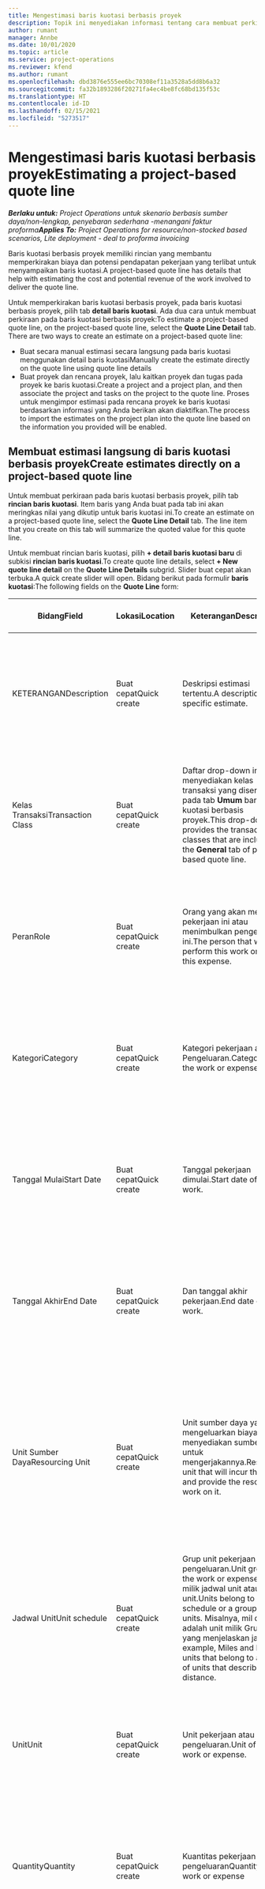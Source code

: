 ```yaml
---
title: Mengestimasi baris kuotasi berbasis proyek
description: Topik ini menyediakan informasi tentang cara membuat perkiraan pada baris kuotasi berbasis proyek.
author: rumant
manager: Annbe
ms.date: 10/01/2020
ms.topic: article
ms.service: project-operations
ms.reviewer: kfend
ms.author: rumant
ms.openlocfilehash: dbd3876e555ee6bc70308ef11a3528a5dd8b6a32
ms.sourcegitcommit: fa32b1893286f20271fa4ec4be8fc68bd135f53c
ms.translationtype: HT
ms.contentlocale: id-ID
ms.lasthandoff: 02/15/2021
ms.locfileid: "5273517"
---
```

# <a name="estimating-a-project-based-quote-line"></a><span data-ttu-id="12b4f-103">Mengestimasi baris kuotasi berbasis proyek</span><span class="sxs-lookup"><span data-stu-id="12b4f-103">Estimating a project-based quote line</span></span>

<span data-ttu-id="12b4f-104">_**Berlaku untuk:** Project Operations untuk skenario berbasis sumber daya/non-lengkap, penyebaran sederhana -menangani faktur proforma_</span><span class="sxs-lookup"><span data-stu-id="12b4f-104">_**Applies To:** Project Operations for resource/non-stocked based scenarios, Lite deployment - deal to proforma invoicing_</span></span>

<span data-ttu-id="12b4f-105">Baris kuotasi berbasis proyek memiliki rincian yang membantu memperkirakan biaya dan potensi pendapatan pekerjaan yang terlibat untuk menyampaikan baris kuotasi.</span><span class="sxs-lookup"><span data-stu-id="12b4f-105">A project-based quote line has details that help with estimating the cost and potential revenue of the work involved to deliver the quote line.</span></span>

<span data-ttu-id="12b4f-106">Untuk memperkirakan baris kuotasi berbasis proyek, pada baris kuotasi berbasis proyek, pilih tab **detail baris kuotasi**. Ada dua cara untuk membuat perkiraan pada baris kuotasi berbasis proyek:</span><span class="sxs-lookup"><span data-stu-id="12b4f-106">To estimate a project-based quote line, on the project-based quote line, select the **Quote Line Detail** tab. There are two ways to create an estimate on a project-based quote line:</span></span>

- <span data-ttu-id="12b4f-107">Buat secara manual estimasi secara langsung pada baris kuotasi menggunakan detail baris kuotasi</span><span class="sxs-lookup"><span data-stu-id="12b4f-107">Manually create the estimate directly on the quote line using quote line details</span></span> 
- <span data-ttu-id="12b4f-108">Buat proyek dan rencana proyek, lalu kaitkan proyek dan tugas pada proyek ke baris kuotasi.</span><span class="sxs-lookup"><span data-stu-id="12b4f-108">Create a project and a project plan, and then associate the project and tasks on the project to the quote line.</span></span> <span data-ttu-id="12b4f-109">Proses untuk mengimpor estimasi pada rencana proyek ke baris kuotasi berdasarkan informasi yang Anda berikan akan diaktifkan.</span><span class="sxs-lookup"><span data-stu-id="12b4f-109">The process to import the estimates on the project plan into the quote line based on the information you provided will be enabled.</span></span>

## <a name="create-estimates-directly-on-a-project-based-quote-line"></a><span data-ttu-id="12b4f-110">Membuat estimasi langsung di baris kuotasi berbasis proyek</span><span class="sxs-lookup"><span data-stu-id="12b4f-110">Create estimates directly on a project-based quote line</span></span>

<span data-ttu-id="12b4f-111">Untuk membuat perkiraan pada baris kuotasi berbasis proyek, pilih tab **rincian baris kuotasi**. Item baris yang Anda buat pada tab ini akan meringkas nilai yang dikutip untuk baris kuotasi ini.</span><span class="sxs-lookup"><span data-stu-id="12b4f-111">To create an estimate on a project-based quote line, select the **Quote Line Detail** tab. The line item that you create on this tab will summarize the quoted value for this quote line.</span></span> 

<span data-ttu-id="12b4f-112">Untuk membuat rincian baris kuotasi, pilih **+ detail baris kuotasi baru** di subkisi **rincian baris kuotasi**.</span><span class="sxs-lookup"><span data-stu-id="12b4f-112">To create quote line details, select **+ New quote line detail** on the **Quote Line Details** subgrid.</span></span> <span data-ttu-id="12b4f-113">Slider buat cepat akan terbuka.</span><span class="sxs-lookup"><span data-stu-id="12b4f-113">A quick create slider will open.</span></span> <span data-ttu-id="12b4f-114">Bidang berikut pada formulir **baris kuotasi**:</span><span class="sxs-lookup"><span data-stu-id="12b4f-114">The following fields on the **Quote Line** form:</span></span>

| <span data-ttu-id="12b4f-115">**Bidang**</span><span class="sxs-lookup"><span data-stu-id="12b4f-115">**Field**</span></span> | <span data-ttu-id="12b4f-116">**Lokasi**</span><span class="sxs-lookup"><span data-stu-id="12b4f-116">**Location**</span></span> | <span data-ttu-id="12b4f-117">**Keterangan**</span><span class="sxs-lookup"><span data-stu-id="12b4f-117">**Description**</span></span> | <span data-ttu-id="12b4f-118">**Dampak hilir**</span><span class="sxs-lookup"><span data-stu-id="12b4f-118">**Downstream impact**</span></span> |
| --- | --- | --- | --- |
| <span data-ttu-id="12b4f-119">KETERANGAN</span><span class="sxs-lookup"><span data-stu-id="12b4f-119">Description</span></span> | <span data-ttu-id="12b4f-120">Buat cepat</span><span class="sxs-lookup"><span data-stu-id="12b4f-120">Quick create</span></span> | <span data-ttu-id="12b4f-121">Deskripsi estimasi tertentu.</span><span class="sxs-lookup"><span data-stu-id="12b4f-121">A description of the specific estimate.</span></span> | <span data-ttu-id="12b4f-122">Bidang ini default untuk detail baris kuotasi terkait untuk biaya yang dibuat secara otomatis.</span><span class="sxs-lookup"><span data-stu-id="12b4f-122">This field defaults to the related quote line detail for cost that is automatically created.</span></span> |
| <span data-ttu-id="12b4f-123">Kelas Transaksi</span><span class="sxs-lookup"><span data-stu-id="12b4f-123">Transaction Class</span></span> | <span data-ttu-id="12b4f-124">Buat cepat</span><span class="sxs-lookup"><span data-stu-id="12b4f-124">Quick create</span></span> | <span data-ttu-id="12b4f-125">Daftar drop-down ini menyediakan kelas transaksi yang disertakan pada tab **Umum** baris kuotasi berbasis proyek.</span><span class="sxs-lookup"><span data-stu-id="12b4f-125">This drop-down list provides the transaction classes that are included on the **General** tab of project-based quote line.</span></span>  | <span data-ttu-id="12b4f-126">Bidang ini default untuk detail baris kuotasi terkait untuk biaya yang dibuat secara otomatis.</span><span class="sxs-lookup"><span data-stu-id="12b4f-126">This field defaults to the related quote line detail for cost that is automatically created.</span></span> |
| <span data-ttu-id="12b4f-127">Peran</span><span class="sxs-lookup"><span data-stu-id="12b4f-127">Role</span></span> | <span data-ttu-id="12b4f-128">Buat cepat</span><span class="sxs-lookup"><span data-stu-id="12b4f-128">Quick create</span></span> | <span data-ttu-id="12b4f-129">Orang yang akan melakukan pekerjaan ini atau menimbulkan pengeluaran ini.</span><span class="sxs-lookup"><span data-stu-id="12b4f-129">The person that will perform this work or incur this expense.</span></span> | <span data-ttu-id="12b4f-130">Bidang ini default untuk detail baris kuotasi terkait untuk biaya yang dibuat secara otomatis.</span><span class="sxs-lookup"><span data-stu-id="12b4f-130">This field defaults to the related quote line detail for cost that is automatically created.</span></span> |
| <span data-ttu-id="12b4f-131">Kategori</span><span class="sxs-lookup"><span data-stu-id="12b4f-131">Category</span></span> | <span data-ttu-id="12b4f-132">Buat cepat</span><span class="sxs-lookup"><span data-stu-id="12b4f-132">Quick create</span></span> | <span data-ttu-id="12b4f-133">Kategori pekerjaan atau Pengeluaran.</span><span class="sxs-lookup"><span data-stu-id="12b4f-133">Category of the work or expense.</span></span> | <span data-ttu-id="12b4f-134">Bidang ini default untuk detail baris kuotasi terkait untuk biaya yang dibuat secara otomatis.</span><span class="sxs-lookup"><span data-stu-id="12b4f-134">This field defaults to the related quote line detail for cost that is automatically created.</span></span> |
| <span data-ttu-id="12b4f-135">Tanggal Mulai</span><span class="sxs-lookup"><span data-stu-id="12b4f-135">Start Date</span></span> | <span data-ttu-id="12b4f-136">Buat cepat</span><span class="sxs-lookup"><span data-stu-id="12b4f-136">Quick create</span></span> | <span data-ttu-id="12b4f-137">Tanggal pekerjaan dimulai.</span><span class="sxs-lookup"><span data-stu-id="12b4f-137">Start date of the work.</span></span> | <span data-ttu-id="12b4f-138">Bidang ini default untuk detail baris kuotasi terkait untuk biaya yang dibuat secara otomatis.</span><span class="sxs-lookup"><span data-stu-id="12b4f-138">This field defaults to the related quote line detail for cost that is automatically created.</span></span> |
| <span data-ttu-id="12b4f-139">Tanggal Akhir</span><span class="sxs-lookup"><span data-stu-id="12b4f-139">End Date</span></span> | <span data-ttu-id="12b4f-140">Buat cepat</span><span class="sxs-lookup"><span data-stu-id="12b4f-140">Quick create</span></span> | <span data-ttu-id="12b4f-141">Dan tanggal akhir pekerjaan.</span><span class="sxs-lookup"><span data-stu-id="12b4f-141">End date of the work.</span></span> | <span data-ttu-id="12b4f-142">Bidang ini default untuk detail baris kuotasi terkait untuk biaya yang dibuat secara otomatis.</span><span class="sxs-lookup"><span data-stu-id="12b4f-142">This field defaults to the related quote line detail for cost that is automatically created.</span></span> |
| <span data-ttu-id="12b4f-143">Unit Sumber Daya</span><span class="sxs-lookup"><span data-stu-id="12b4f-143">Resourcing Unit</span></span> | <span data-ttu-id="12b4f-144">Buat cepat</span><span class="sxs-lookup"><span data-stu-id="12b4f-144">Quick create</span></span> | <span data-ttu-id="12b4f-145">Unit sumber daya yang akan mengeluarkan biaya ini dan menyediakan sumber daya untuk mengerjakannya.</span><span class="sxs-lookup"><span data-stu-id="12b4f-145">Resourcing unit that will incur this cost and provide the resource to work on it.</span></span> | <span data-ttu-id="12b4f-146">Bidang ini default untuk detail baris kuotasi terkait untuk biaya yang dibuat secara otomatis.</span><span class="sxs-lookup"><span data-stu-id="12b4f-146">This field defaults to the related quote line detail for cost that is automatically created.</span></span> <span data-ttu-id="12b4f-147">Bidang ini juga digunakan dalam pengambilan harga biaya.</span><span class="sxs-lookup"><span data-stu-id="12b4f-147">This field is also used in cost price retrieval.</span></span> |
| <span data-ttu-id="12b4f-148">Jadwal Unit</span><span class="sxs-lookup"><span data-stu-id="12b4f-148">Unit schedule</span></span> | <span data-ttu-id="12b4f-149">Buat cepat</span><span class="sxs-lookup"><span data-stu-id="12b4f-149">Quick create</span></span> | <span data-ttu-id="12b4f-150">Grup unit pekerjaan atau pengeluaran.</span><span class="sxs-lookup"><span data-stu-id="12b4f-150">Unit group of the work or expense.</span></span> <span data-ttu-id="12b4f-151">Unit milik jadwal unit atau grup unit.</span><span class="sxs-lookup"><span data-stu-id="12b4f-151">Units belong to a unit schedule or a group of units.</span></span> <span data-ttu-id="12b4f-152">Misalnya, mil dan km adalah unit milik Grup unit yang menjelaskan jarak.</span><span class="sxs-lookup"><span data-stu-id="12b4f-152">For example, Miles and KMs are units that belong to a group of units that describes distance.</span></span> | <span data-ttu-id="12b4f-153">Bidang ini default untuk detail baris kuotasi terkait untuk biaya yang dibuat secara otomatis.</span><span class="sxs-lookup"><span data-stu-id="12b4f-153">This field defaults to the related quote line detail for cost that is automatically created.</span></span> |
| <span data-ttu-id="12b4f-154">Unit</span><span class="sxs-lookup"><span data-stu-id="12b4f-154">Unit</span></span> | <span data-ttu-id="12b4f-155">Buat cepat</span><span class="sxs-lookup"><span data-stu-id="12b4f-155">Quick create</span></span> | <span data-ttu-id="12b4f-156">Unit pekerjaan atau pengeluaran.</span><span class="sxs-lookup"><span data-stu-id="12b4f-156">Unit of the work or expense.</span></span> | <span data-ttu-id="12b4f-157">Bidang ini default untuk detail baris kuotasi terkait untuk biaya yang dibuat secara otomatis.</span><span class="sxs-lookup"><span data-stu-id="12b4f-157">This field defaults to the related quote line detail for cost that is automatically created.</span></span> |
| <span data-ttu-id="12b4f-158">Quantity</span><span class="sxs-lookup"><span data-stu-id="12b4f-158">Quantity</span></span> | <span data-ttu-id="12b4f-159">Buat cepat</span><span class="sxs-lookup"><span data-stu-id="12b4f-159">Quick create</span></span> | <span data-ttu-id="12b4f-160">Kuantitas pekerjaan atau pengeluaran</span><span class="sxs-lookup"><span data-stu-id="12b4f-160">Quantity of work or expense</span></span> | <span data-ttu-id="12b4f-161">Bidang ini default untuk detail baris kuotasi terkait untuk biaya yang dibuat secara otomatis.</span><span class="sxs-lookup"><span data-stu-id="12b4f-161">This field defaults to the related quote line detail for cost that is automatically created.</span></span> |
| <span data-ttu-id="12b4f-162">Harga unit</span><span class="sxs-lookup"><span data-stu-id="12b4f-162">Unit price</span></span> | <span data-ttu-id="12b4f-163">Buat cepat</span><span class="sxs-lookup"><span data-stu-id="12b4f-163">Quick create</span></span> | <span data-ttu-id="12b4f-164">Tarif tagihan peran yang melakukan pekerjaan atau harga penjualan dari kategori pengeluaran.</span><span class="sxs-lookup"><span data-stu-id="12b4f-164">Bill rate of the role that is performing the work or the Sales price of the expense category.</span></span> <span data-ttu-id="12b4f-165">Bidang ini default untuk waktu berdasarkan kombinasi peran dan sumber daya pada daftar harga proyek yang efektif untuk tanggal mulai.</span><span class="sxs-lookup"><span data-stu-id="12b4f-165">This field defaults for Time based on the role and resourcing unit combination on the project price list that is effective for the start date.</span></span> <span data-ttu-id="12b4f-166">Untuk pengeluaran, bidang ini default dari konfigurasi harga untuk kategori transaksi dalam daftar harga proyek yang efektif untuk tanggal mulai.</span><span class="sxs-lookup"><span data-stu-id="12b4f-166">For expenses, this field defaults from the price setup for the transaction category in the project price list that is effective for the start date.</span></span> <span data-ttu-id="12b4f-167">Jika metode harga untuk kategori transaksi bukan harga per unit, tidak ada default, dan bidang ini akan dibiarkan kosong.</span><span class="sxs-lookup"><span data-stu-id="12b4f-167">If the pricing method for the transaction category is not price-per-unit, there is no default, and this field is left blank.</span></span> | <span data-ttu-id="12b4f-168">Tarif biaya peran yang melakukan pekerjaan atau biaya per unit dari kategori pengeluaran.</span><span class="sxs-lookup"><span data-stu-id="12b4f-168">Cost rate of the role that is performing the work or the cost-per-unit of the expense category.</span></span> <span data-ttu-id="12b4f-169">Bidang ini default untuk waktu berdasarkan kombinasi peran dan sumber daya pada harga unit kontrak daftar harga kuotasi yang efektif untuk tanggal mulai.</span><span class="sxs-lookup"><span data-stu-id="12b4f-169">This field defaults for Time based on the role and resourcing unit combination on the price of the Contracting unit of the Quote price list that is effective for the start date.</span></span> <span data-ttu-id="12b4f-170">Untuk pengeluaran, bidang ini default dari konfigurasi harga untuk kategori transaksi dalam daftar harga biaya unit kontrak yang efektif untuk tanggal mulai.</span><span class="sxs-lookup"><span data-stu-id="12b4f-170">For expenses, this field defaults from the price setup for the transaction category in the cost price list of Contracting unit that is effective for the start date.</span></span> <span data-ttu-id="12b4f-171">Jika metode harga untuk kategori transaksi bukan harga per unit, tidak ada default, dan bidang ini akan dibiarkan kosong.</span><span class="sxs-lookup"><span data-stu-id="12b4f-171">If the pricing method for the transaction category is not price-per-unit, there is no default and this field is left blank.</span></span> |
| <span data-ttu-id="12b4f-172">Perkiraan Pajak</span><span class="sxs-lookup"><span data-stu-id="12b4f-172">Estimated Tax</span></span> | <span data-ttu-id="12b4f-173">Buat cepat</span><span class="sxs-lookup"><span data-stu-id="12b4f-173">Quick create</span></span> | <span data-ttu-id="12b4f-174">Anda dapat memasukkan perkiraan pajak untuk pekerjaan atau pengeluaran ini secara manual.</span><span class="sxs-lookup"><span data-stu-id="12b4f-174">You can manually enter the estimated tax for this work or expense.</span></span> | <span data-ttu-id="12b4f-175">Tidak ada dampak hilir dari bidang ini.</span><span class="sxs-lookup"><span data-stu-id="12b4f-175">There is no downstream impact of this field.</span></span> |
| <span data-ttu-id="12b4f-176">Jumlah</span><span class="sxs-lookup"><span data-stu-id="12b4f-176">Amount</span></span> | <span data-ttu-id="12b4f-177">Buat cepat</span><span class="sxs-lookup"><span data-stu-id="12b4f-177">Quick create</span></span> | <span data-ttu-id="12b4f-178">Anda dapat secara manual memasukkan informasi ke bidang ini jika bidang **kuantitas** dan **harga** dibiarkan kosong.</span><span class="sxs-lookup"><span data-stu-id="12b4f-178">You can manually input information into this field if the **Quantity** and **Price** fields are left blank.</span></span> <span data-ttu-id="12b4f-179">Jika bidang ini tidak kosong, bidang ini menjadi hanya baca dan dihitung sebagai (kuantitas \* harga satuan) + pajak.</span><span class="sxs-lookup"><span data-stu-id="12b4f-179">If these fields are not blank, this field becomes read-only and is calculated as (Quantity \* Unit price) + Tax.</span></span> | <span data-ttu-id="12b4f-180">Tidak ada dampak hilir dari bidang ini.</span><span class="sxs-lookup"><span data-stu-id="12b4f-180">There is no downstream impact of this field.</span></span> |

## <a name="update-prices-on-quote-line-details"></a><span data-ttu-id="12b4f-181">Memperbarui harga pada detail baris kuotasi</span><span class="sxs-lookup"><span data-stu-id="12b4f-181">Update prices on quote line details</span></span>

<span data-ttu-id="12b4f-182">Jika Anda telah mengubah harga pada daftar harga proyek yang dilampirkan ke kuotasi, atau pada daftar harga biaya unit kontrak, Anda dapat memilih **hitung ulang** pada **halaman kuotasi**, untuk me-refresh harga pada rincian baris kuotasi individual untuk mencerminkan perubahan ini.</span><span class="sxs-lookup"><span data-stu-id="12b4f-182">If you have changed prices on the project price list that is attached to the quote, or on cost price list of the contracting unit, you can select **Recalculate** on the **Quote** page, to refresh the prices on the individual quote line details to reflect this change.</span></span> <span data-ttu-id="12b4f-183">Bila Anda memilih **hitung ulang**, terjadi peringatan yang menginformasikan pada Anda bahwa harga pada detail baris kuotasi untuk semua baris kuotasi pada kuotasi ini akan diatur ulang.</span><span class="sxs-lookup"><span data-stu-id="12b4f-183">When you select **Recalculate**, a warning occurs that informs you that prices on quote line details for all quote lines on this quote will be reset.</span></span> <span data-ttu-id="12b4f-184">Pilih **ya**, untuk menyegarkan harga untuk detail baris penjualan dan kuotasi biaya.</span><span class="sxs-lookup"><span data-stu-id="12b4f-184">Select **Yes**, to refresh prices for both sales and cost quote line details.</span></span>

## <a name="access-quote-line-details-for-cost"></a><span data-ttu-id="12b4f-185">Akses Rincian baris kuotasi untuk biaya</span><span class="sxs-lookup"><span data-stu-id="12b4f-185">Access quote line details for cost</span></span>

<span data-ttu-id="12b4f-186">Pada tab **rincian baris kuotasi**, pilih baris di kisi untuk mengaktifkan beberapa tindakan di toolbar subkisi.</span><span class="sxs-lookup"><span data-stu-id="12b4f-186">On the **Quote Line Details** tab, select a row in the grid to enable some actions on the toolbar of the subgrid.</span></span> <span data-ttu-id="12b4f-187">Tindakan pertama pada bilah alat subkisi bila detail baris kuotasi dipilih adalah **Buka rincian biaya**.</span><span class="sxs-lookup"><span data-stu-id="12b4f-187">The first action on the subgrid tool bar when a quote line detail is selected is **Open Cost Detail**.</span></span> <span data-ttu-id="12b4f-188">Pilih **Buka detail biaya** untuk melihat tingkat biaya dan jumlah yang terkait untuk baris kuotasi ini.</span><span class="sxs-lookup"><span data-stu-id="12b4f-188">Select **Open Cost Detail** to see the related cost rate and amount for this quote line.</span></span>

> [!NOTE]
> <span data-ttu-id="12b4f-189">Mengubah unit sumber daya, kuantitas, tanggal, peran, atau nilai kategori pada detail baris kuotasi untuk biaya akan mengubah nilai yang sesuai pada rincian baris kuotasi untuk penjualan.</span><span class="sxs-lookup"><span data-stu-id="12b4f-189">Changing the resourcing unit, quantity, dates, role, or category values on the quote line detail for cost will change the corresponding values on the quote line details for sales.</span></span>
## <a name="currency-on-quote-line-details-for-cost-and-sales"></a><span data-ttu-id="12b4f-190">Mata uang pada detail baris kuotasi untuk biaya dan penjualan</span><span class="sxs-lookup"><span data-stu-id="12b4f-190">Currency on quote line details for cost and sales</span></span>

<span data-ttu-id="12b4f-191">Mata uang pada detail baris kuotasi untuk default penjualan dari daftar harga proyek yang efektif untuk tanggal mulai detail baris kuotasi.</span><span class="sxs-lookup"><span data-stu-id="12b4f-191">Currency on the quote line detail for sales defaults from the project price list that is effective for the start date of the quote line detail.</span></span>

<span data-ttu-id="12b4f-192">Mata uang pada detail baris kuotasi untuk biaya adalah default dari daftar harga unit kontrak kuotasi yang efektif untuk tanggal mulai detail baris kuotasi untuk biaya.</span><span class="sxs-lookup"><span data-stu-id="12b4f-192">Currency on the quote line detail for cost defaults from the price list of the contracting unit of the quote that is effective for the start date of the quote line detail for cost.</span></span>

<span data-ttu-id="12b4f-193">Perhitungan profitabilitas mengkonversi jumlah rincian baris kuotasi untuk biaya dan penjualan ke mata uang dasar lingkungan untuk melaporkan perkiraan margin secara keseluruhan pada kuotasi.</span><span class="sxs-lookup"><span data-stu-id="12b4f-193">Profitability calculations convert the amount on quote line details for cost and sales into the base currency of the environment to report the overall estimated margin on the quote.</span></span>

<span data-ttu-id="12b4f-194">Hal ini dapat mengakibatkan kesalahan pembulatan mata uang dan perubahan margin karena kurangnya nilai tukar efektif tanggal.</span><span class="sxs-lookup"><span data-stu-id="12b4f-194">This could result in currency rounding errors and changing margins because of the lack of date effective exchange rates.</span></span> <span data-ttu-id="12b4f-195">Gunakan penghitungan ini pada kuotasi proyek hanya sebagai perkiraan dan bukan aktual dan resmi atau pelaporan lainnya yang memerlukan ketepatan lebih tinggi dalam pembulatan dan kesadaran efektivitas tanggal untuk nilai tukar.</span><span class="sxs-lookup"><span data-stu-id="12b4f-195">Use these calculations on Project quotes only as approximations and not actual statutory or other reporting that requires higher precision of rounding and awareness of date effectivity for exchange rates.</span></span>


[!INCLUDE[footer-include](../../includes/footer-banner.md)]